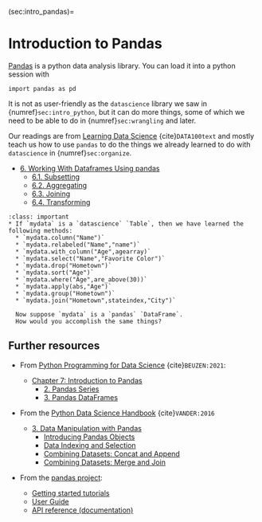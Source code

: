 (sec:intro_pandas)=
# Introduction to Pandas

[Pandas](https://pandas.pydata.org/) is a python data analysis library. 
You can load it into a python session with

    import pandas as pd
It is not as user-friendly as the `datascience` library we saw in {numref}`sec:intro_python`, but it can do more things, some of which we need to be able to do in {numref}`sec:wrangling` and later.

Our readings are from [Learning Data Science](http://www.textbook.ds100.org/) {cite}`DATA100text` and mostly teach us how to use `pandas` to do the things we already learned to do with `datascience` in {numref}`sec:organize`.
- [6. Working With Dataframes Using pandas](http://www.textbook.ds100.org/ch/06/pandas_intro.html)
  * [6.1. Subsetting](http://www.textbook.ds100.org/ch/06/pandas_subsetting.html)
  * [6.2. Aggregating](http://www.textbook.ds100.org/ch/06/pandas_aggregating.html)
  * [6.3. Joining](http://www.textbook.ds100.org/ch/06/pandas_joining.html)
  * [6.4. Transforming](http://www.textbook.ds100.org/ch/06/pandas_transforming.html)


```{admonition} Reading Questions
:class: important
* If `mydata` is a `datascience` `Table`, then we have learned the following methods:
  * `mydata.column("Name")`
  * `mydata.relabeled("Name","name")`
  * `mydata.with_column("Age",agearray)`
  * `mydata.select("Name","Favorite Color")`
  * `mydata.drop("Hometown")`
  * `mydata.sort("Age")`
  * `mydata.where("Age",are_above(30))`
  * `mydata.apply(abs,"Age")`
  * `mydata.group("Hometown")`
  * `mydata.join("Hometown",stateindex,"City")`
  
  Now suppose `mydata` is a `pandas` `DataFrame`. 
  How would you accomplish the same things?
```


## Further resources
* From [Python Programming for Data Science](https://www.tomasbeuzen.com/python-programming-for-data-science/README.html) {cite}`BEUZEN:2021`:
  * [Chapter 7: Introduction to Pandas](https://www.tomasbeuzen.com/python-programming-for-data-science/chapters/chapter7-pandas.html)
    * [2. Pandas Series](https://www.tomasbeuzen.com/python-programming-for-data-science/chapters/chapter7-pandas.html#pandas-series)
    * [3. Pandas DataFrames](https://www.tomasbeuzen.com/python-programming-for-data-science/chapters/chapter7-pandas.html#pandas-dataframes)
	
* From the [Python Data Science Handbook](https://jakevdp.github.io/PythonDataScienceHandbook/) {cite}`VANDER:2016`
  * [3. Data Manipulation with Pandas](https://jakevdp.github.io/PythonDataScienceHandbook/03.00-introduction-to-pandas.html)
    * [Introducing Pandas Objects](https://jakevdp.github.io/PythonDataScienceHandbook/03.01-introducing-pandas-objects.html)
    * [Data Indexing and Selection](https://jakevdp.github.io/PythonDataScienceHandbook/03.02-data-indexing-and-selection.html)
	* [Combining Datasets: Concat and Append](https://jakevdp.github.io/PythonDataScienceHandbook/03.06-concat-and-append.html)
	* [Combining Datasets: Merge and Join](https://jakevdp.github.io/PythonDataScienceHandbook/03.07-merge-and-join.html)


* From the [pandas project](https://pandas.pydata.org/):
  * [Getting started tutorials](https://pandas.pydata.org/docs/getting_started/intro_tutorials/)
  * [User Guide](https://pandas.pydata.org/docs/user_guide/index.html#user-guide)
  * [API reference (documentation)](https://pandas.pydata.org/docs/reference/index.html)
